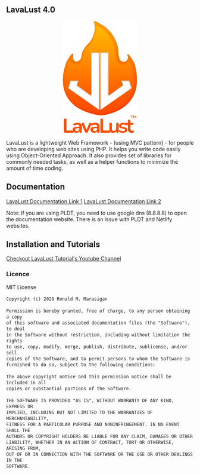 ## LavaLust 4.0
<p align="center">
    <img width="200" height="300" src="https://raw.githubusercontent.com/ronmarasigan/LavaLust-Docs/master/assets/images/logo1.png">
</p>
    LavaLust is a lightweight Web Framework - (using MVC pattern) - for people who are developing web sites using PHP. It helps you write code easily using Object-Oriented Approach. It also provides set of libraries for commonly needed tasks, as well as a helper functions to minimize the amount of time coding.

## Documentation

[LavaLust Documentation Link 1](https://ronmarasigan.github.io/lavalust4-docs)
[LavaLust Documentation Link 2](https://lavalust4.netlify.app)

<p>
    Note: If you are using PLDT, you need to use google dns (8.8.8.8) to open the documentation website. There is
    an issue with PLDT and Netlify websites.
</p>

## Installation and Tutorials

[Checkout LavaLust Tutorial's Youtube Channel](https://youtube.com/ronmarasigan)

### Licence
<p>
    MIT License

    Copyright (c) 2020 Ronald M. Marasigan

    Permission is hereby granted, free of charge, to any person obtaining a copy
    of this software and associated documentation files (the "Software"), to deal
    in the Software without restriction, including without limitation the rights
    to use, copy, modify, merge, publish, distribute, sublicense, and/or sell
    copies of the Software, and to permit persons to whom the Software is
    furnished to do so, subject to the following conditions:

    The above copyright notice and this permission notice shall be included in all
    copies or substantial portions of the Software.

    THE SOFTWARE IS PROVIDED "AS IS", WITHOUT WARRANTY OF ANY KIND, EXPRESS OR
    IMPLIED, INCLUDING BUT NOT LIMITED TO THE WARRANTIES OF MERCHANTABILITY,
    FITNESS FOR A PARTICULAR PURPOSE AND NONINFRINGEMENT. IN NO EVENT SHALL THE
    AUTHORS OR COPYRIGHT HOLDERS BE LIABLE FOR ANY CLAIM, DAMAGES OR OTHER
    LIABILITY, WHETHER IN AN ACTION OF CONTRACT, TORT OR OTHERWISE, ARISING FROM,
    OUT OF OR IN CONNECTION WITH THE SOFTWARE OR THE USE OR OTHER DEALINGS IN THE
    SOFTWARE.
</p>
